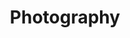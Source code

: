 ---
layout: gallery

title: Photography

menu_control: Portfolio

desc: Lorem ipsum dolor sit amet, consectetur adipisicing elit, sed do eiusmod tempor incididunt ut labore et dolore magna aliqua. Ut enim ad minim veniam, quis nostrud exercitation ullamco laboris nisi ut aliquip ex ea commodo consequat. Duis aute irure dolor in reprehenderit in voluptate velit esse cillum dolore eu fugiat nulla pariatur. Excepteur sint occaecat cupidatat non proident, sunt in culpa qui officia deserunt mollit anim id est laborum.

images:
  - url: /imgs/portfolio images dt_tab/por_thumbs_1280wx850h/photography/alpine_thm.jpg
  - url: /imgs/portfolio images dt_tab/por_thumbs_1280wx850h/photography/apple_pie_thm.jpg
  - url: /imgs/portfolio images dt_tab/por_thumbs_1280wx850h/photography/berry_snow_thm.jpg
  - url: /imgs/portfolio images dt_tab/por_thumbs_1280wx850h/photography/champ_berries_thm.jpg
  - url: /imgs/portfolio images dt_tab/por_thumbs_1280wx850h/photography/corfu_pool_1_thm.jpg
  - url: /imgs/portfolio images dt_tab/por_thumbs_1280wx850h/photography/corfu_pool_2_thm.jpg
  - url: /imgs/portfolio images dt_tab/por_thumbs_1280wx850h/photography/cuba_street_thm.jpg
  - url: /imgs/portfolio images dt_tab/por_thumbs_1280wx850h/photography/horsehead_thm.jpg
  - url: /imgs/portfolio images dt_tab/por_thumbs_1280wx850h/photography/hunk_bang_thm.jpg
  - url: /imgs/portfolio images dt_tab/por_thumbs_1280wx850h/photography/iceland_thm.jpg
  - url: /imgs/portfolio images dt_tab/por_thumbs_1280wx850h/photography/snack-attack_thm.jpg
  - url: /imgs/portfolio images dt_tab/por_thumbs_1280wx850h/photography/stratum_bang_thm.jpg
  - url: /imgs/portfolio images dt_tab/por_thumbs_1280wx850h/photography/tomp_ear_thm.jpg
  - url: /imgs/portfolio images dt_tab/por_thumbs_1280wx850h/photography/tus_staircase_thm.jpg
---